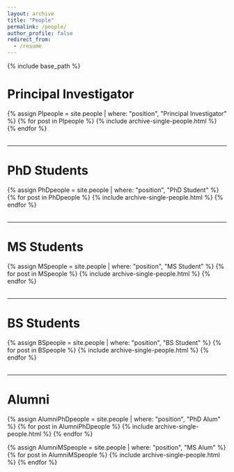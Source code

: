 ```yaml
---
layout: archive
title: "People"
permalink: /people/
author_profile: false
redirect_from:
  - /resume
---
```


{% include base_path %}

# Principal Investigator
{% assign PIpeople = site.people | where: "position", "Principal Investigator" %}
{% for post in PIpeople %}
    {% include archive-single-people.html %}
{% endfor %}
<br/> <br/>  

---

# PhD Students
{% assign PhDpeople = site.people | where: "position", "PhD Student" %}
{% for post in PhDpeople %}
    {% include archive-single-people.html %}
{% endfor %}
<br/> <br/>  

---

# MS Students
{% assign MSpeople = site.people | where: "position", "MS Student" %}
{% for post in MSpeople %}
    {% include archive-single-people.html %}
{% endfor %}
<br/><br/>  

---

# BS Students
{% assign BSpeople = site.people | where: "position", "BS Student" %}
{% for post in BSpeople %}
    {% include archive-single-people.html %}
{% endfor %}
<br/><br/>  

---

# Alumni
{% assign AlumniPhDpeople = site.people | where: "position", "PhD Alum" %}
{% for post in AlumniPhDpeople %}
    {% include archive-single-people.html %}
{% endfor %}

{% assign AlumniMSpeople = site.people | where: "position", "MS Alum" %}
{% for post in AlumniMSpeople %}
    {% include archive-single-people.html %}
{% endfor %}


